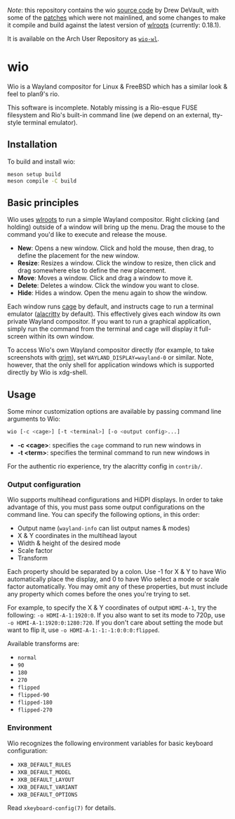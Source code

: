 _Note_: this repository contains the wio
[source code](https://git.sr.ht/~sircmpwn/wio) by Drew DeVault, with some of
the [patches](https://lists.sr.ht/~sircmpwn/wio/patches) which were not
mainlined, and some changes to make it compile and build against the latest
version of [wlroots](https://gitlab.freedesktop.org/wlroots/wlroots)
(currently: 0.18.1).

It is available on the Arch User Repository as
[`wio-wl`](https://aur.archlinux.org/packages/wio-wl).

# wio

Wio is a Wayland compositor for Linux & FreeBSD which has a similar look & feel
to plan9's rio.

This software is incomplete. Notably missing is a Rio-esque FUSE filesystem and
Rio's built-in command line (we depend on an external, tty-style terminal
emulator).

## Installation

To build and install wio:

```sh
meson setup build
meson compile -C build
```

## Basic principles

Wio uses [wlroots](https://github.com/swaywm/wlroots) to run a simple Wayland
compositor. Right clicking (and holding) outside of a window will bring up the
menu. Drag the mouse to the command you'd like to execute and release the mouse.

- **New**: Opens a new window. Click and hold the mouse, then drag, to define
    the placement for the new window.
- **Resize**: Resizes a window. Click the window to resize, then click and drag
    somewhere else to define the new placement.
- **Move**: Moves a window. Click and drag a window to move it.
- **Delete**: Deletes a window. Click the window you want to close.
- **Hide**: Hides a window. Open the menu again to show the window.

Each window runs [cage](https://github.com/Hjdskes/cage) by default, and
instructs cage to run a terminal emulator
([alacritty](https://github.com/jwilm/alacritty) by default). This effectively
gives each window its own private Wayland compositor. If you want to run a
graphical application, simply run the command from the terminal and cage will
display it full-screen within its own window.

To access Wio's own Wayland compositor directly (for example, to take
screenshots with [grim](https://wayland.emersion.fr/grim)), set
`WAYLAND_DISPLAY=wayland-0` or similar. Note, however, that the only shell for
application windows which is supported directly by Wio is xdg-shell.

## Usage

Some minor customization options are available by passing command line arguments
to Wio:

```sh
wio [-c <cage>] [-t <terminal>] [-o <output config>...]
```

- **-c &lt;cage&gt;**: specifies the `cage` command to run new windows in
- **-t &lt;term&gt;**: specifies the terminal command to run new windows in

For the authentic rio experience, try the alacritty config in `contrib/`.

### Output configuration

Wio supports multihead configurations and HiDPI displays. In order to take
advantage of this, you must pass some output configurations on the command line.
You can specify the following options, in this order:

- Output name (`wayland-info` can list output names & modes)
- X & Y coordinates in the multihead layout
- Width & height of the desired mode
- Scale factor
- Transform

Each property should be separated by a colon. Use -1 for X & Y to have Wio
automatically place the display, and 0 to have Wio select a mode or scale factor
automatically. You may omit any of these properties, but must include any
property which comes before the ones you're trying to set.

For example, to specify the X & Y coordinates of output `HDMI-A-1`, try the
following: `-o HDMI-A-1:1920:0`. If you also want to set its mode to 720p, use
`-o HDMI-A-1:1920:0:1280:720`. If you don't care about setting the mode but want
to flip it, use `-o HDMI-A-1:-1:-1:0:0:0:flipped`.

Available transforms are:

- `normal`
- `90`
- `180`
- `270`
- `flipped`
- `flipped-90`
- `flipped-180`
- `flipped-270`

### Environment

Wio recognizes the following environment variables for basic keyboard
configuration:

- `XKB_DEFAULT_RULES`
- `XKB_DEFAULT_MODEL`
- `XKB_DEFAULT_LAYOUT`
- `XKB_DEFAULT_VARIANT`
- `XKB_DEFAULT_OPTIONS`

Read `xkeyboard-config(7)` for details.
